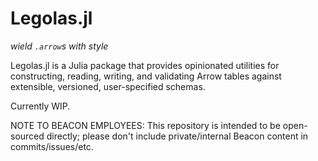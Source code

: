 # Legolas.jl

*wield `.arrow`s with style*

Legolas.jl is a Julia package that provides opinionated utilities for constructing, reading, writing, and validating Arrow tables against extensible, versioned, user-specified schemas.

Currently WIP.

NOTE TO BEACON EMPLOYEES: This repository is intended to be open-sourced directly; please don't include private/internal Beacon content in commits/issues/etc.
